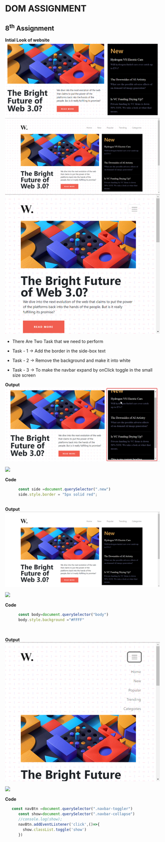  # DOM ASSIGNMENT #

 ## 8<sup>th</sup> Assignment ##
**Intial Look of website**
 ![](./ass8.1-before.png)
 ![](./ass8.2-before.png)
 ![](./ass8.3-before.png)
 


- There Are Two Task that we need to perform
 
- Task - 1 -> Add the border in the side-box text
- Task - 2 ->  Remove the background and make it into white 
- Task - 3 ->  To make the navbar expand by onClick toggle in the small size screen 

**Output**
![img](./ass8.1-after.png)

![](https://img.shields.io/badge/-Task--1-brightgreen)

**Code**

``` javascript
      const side =document.querySelector(".new")
      side.style.border = "5px solid red";
    
 ```

 **Output**
![img](./ass8.2-after.png)

![](https://img.shields.io/badge/-Task--2-brightgreen)

**Code**

``` javascript
      const body=document.querySelector("body")
      body.style.background ="#FFFF"

    
 ```


 **Output**
![img](./ass8.3-after.png)

![](https://img.shields.io/badge/-Task--3-brightgreen)

**Code**

``` javascript
   const navBtn =document.querySelector(".navbar-toggler")
      const show=document.querySelector(".navbar-collapse")
      //console.log(show);
      navBtn.addEventListener('click',()=>{
        show.classList.toggle('show')
      })
    
 ```
